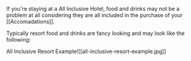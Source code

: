 If you're staying at a All Inclusive Hotel, food and drinks may not be a problem at all considering they are all included in the purchase of your [[Accomadations]]. 

Typically resort food and drinks are fancy looking and may look like the following:

All Inclusive Resort Example![[all-inclusive-resort-example.jpg]]



